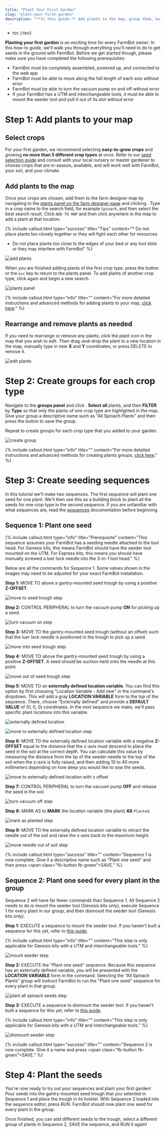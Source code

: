 ```yaml
---
title: "Plant Your First Garden"
slug: "plant-your-first-garden"
description: "**In this guide:** Add plants to the map, group them, build planting sequences, and sow your first seeds"
---
```


* toc
{:toc}

**Planting your first garden** is an exciting time for every FarmBot owner. In this how-to guide, we'll walk you through everything you'll need to do to get seeds in the ground with FarmBot. Before we get started though, please make sure you have completed the following prerequisites:

  * FarmBot must be completely assembled, powered up, and connected to the web app
  * FarmBot must be able to move along the full length of each axis without error
  * FarmBot must be able to turn the vacuum pump on and off without error
  * If your FarmBot has a UTM and interchangeable tools, it must be able to mount the seeder tool and pull it out of its slot without error

# Step 1: Add plants to your map

## Select crops

For your first garden, we recommend selecting **easy-to-grow crops** and growing **no more than 5 different crop types** at once. Refer to our [seed selection guide](http://seeds.farm.bot) and consult with your local nursery or master gardener to choose crops that are in-season, available, and will work well with FarmBot, your soil, and your climate.

## Add plants to the map

Once your crops are chosen, add them to the farm designer map by navigating to the [plants panel on the farm designer page](https://my.farm.bot/app/designer/plants) and clicking <span class="fb-button fb-green"><i class='fa fa-plus'></i></span>. Type in a crop name to the search field, for example `Spinach`, and then select the best search result. Click `ADD TO MAP` and then click anywhere in the map to add a plant at that location.

{%
include callout.html
type="success"
title="Tips"
content="* Do not place plants too closely together or they will fight each other for resources
* Do not place plants too close to the edges of your bed or any tool slots or they may interfere with FarmBot"
%}



![add plants](_images/add_plants.gif)

When you are finished adding plants of the first crop type, press the <i class='fa fa-arrow-left'></i> button or the `esc` key to return to the plants panel. To add plants of another crop type, click <span class="fb-button fb-green"><i class='fa fa-plus'></i></span> again and begin a new search.

![plants panel](_images/plants_panel.png)



{%
include callout.html
type="info"
title=""
content="For more detailed instructions and advanced methods for adding plants to your map, [click here](../../The-FarmBot-Web-App/plants.md)."
%}

## Rearrange and remove plants as needed

If you need to rearrange or remove any plants, click the plant icon in the map that you wish to edit. Then drag-and-drop the plant to a new location in the map, manually type in new **X** and **Y** coordinates, or press <span class="fb-button fb-red">DELETE</span> to remove it.

![edit plants](_images/edit_plants.gif)

# Step 2: Create groups for each crop type
Navigate to the **groups panel** and click <span class="fb-button fb-blue"><i class='fa fa-plus'></i></span>. **Select all** plants, and then **FILTER** by **Type** so that only the plants of one crop type are highlighted in the map. Give your group a descriptive name such as "All Spinach Plants"  and then press the <i class='fa fa-arrow-left'></i> button to save the group.

Repeat to create groups for each crop type that you added to your garden.

![create group](_images/create_group.gif)



{%
include callout.html
type="info"
title=""
content="For more detailed instructions and advanced methods for creating plants groups, [click here](../../The-FarmBot-Web-App/groups.md)."
%}

# Step 3: Create seeding sequences

In this tutorial we'll make two sequences. The first sequence will plant one seed for one plant. We'll then use this as a building block to plant all the seeds for one crop type in the second sequence. If you are unfamiliar with what sequences are, read the [sequences](../../The-FarmBot-Web-App/sequences.md) documentation before beginning.

## Sequence 1: Plant one seed

{%
include callout.html
type="info"
title="Prerequisite"
content="This sequence assumes your FarmBot has a seeding needle attached to the tool head. For Genesis kits, this means FarmBot should have the seeder tool mounted on the UTM. For Express kits, this means you should have manually screwed a luer lock needle into the 3-in-1 tool head."
%}

Below are all the commands for Sequence 1. Some values shown in the images may need to be adjusted for your exact FarmBot installation.

**Step 1:** <span class="fb-step fb-move-absolute">MOVE TO</span> above a gantry-mounted seed trough by using a positive **Z-OFFSET**.

![move to seed trough step](_images/move_to_seed_trough_step.png)

**Step 2:** <span class="fb-step fb-write-pin">CONTROL PERIPHERAL</span> to turn the vacuum pump **ON** for picking up a seed.

![turn vacuum on step](_images/turn_vacuum_on_step.png)

**Step 3:** <span class="fb-step fb-move-absolute">MOVE TO</span> the gantry-mounted seed trough (without an offset) such that the luer lock needle is positioned in the trough to pick up a seed.

![move into seed trough step](_images/move_into_seed_trough_step.png)

**Step 4:** <span class="fb-step fb-move-absolute">MOVE TO</span> above the gantry-mounted seed trough by using a positive **Z-OFFSET**. A seed should be suction-held onto the needle at this point.

![move out of seed trough step](_images/move_out_of_seed_trough_step.png)

**Step 5:** <span class="fb-step fb-move-absolute">MOVE TO</span> an **externally defined location variable**. You can find this option by first choosing "Location Variable - Add new" in the command's dropdown. This will add a gray **LOCATION VARIABLE** form to the top of the sequence. There, choose "Externally defined" and provide a **DEFAULT VALUE** of (0, 0, 0) coordinates. In the next sequence we make, we'll pass specific plant locations into this variable.

![externally defined location](_images/externally_defined_location.png)



![move to externally defined location step](_images/move_to_externally_defined_location_step.png)

**Step 6:** <span class="fb-step fb-move-absolute">MOVE TO</span> the externally defined location variable with a negative **Z-OFFSET** equal to the distance that the z-axis must descend to place the seed in the soil at the correct depth. You can calculate this value by measuring the distance from the tip of the seeder needle to the top of the soil when the z-axis is fully raised, and then adding 10 to 40 more millimeters depending on how deep you would like to sow the seeds.

![move to externally defined location with z offset](_images/move_to_externally_defined_location_with_z_offset.png)

**Step 7:** <span class="fb-step fb-write-pin">CONTROL PERIPHERAL</span> to turn the vacuum pump **OFF** and release the seed in the soil.

![turn vacuum off step](_images/turn_vacuum_off_step.png)

**Step 8:** <span class="fb-step fb-mark-as">MARK AS</span> to **MARK** the location variable (the plant) **AS** `Planted`.

![mark as planted step](_images/mark_as_planted_step.png)

**Step 9:** <span class="fb-step fb-move-absolute">MOVE TO</span> the externally defined location variable to retract the needle out of the soil and raise the z-axis back to the maximum height.

![move needle out of soil step](_images/move_needle_out_of_soil_step.png)



{%
include callout.html
type="success"
title=""
content="Sequence 1 is now complete. Give it a descriptive name such as \"Plant one seed\" and then press <span class=\"fb-button fb-green\">SAVE</span>."
%}

## Sequence 2: Plant one seed for every plant in the group

Sequence 2 will have far fewer commands than Sequence 1. All Sequence 2 needs to do is mount the seeder tool (Genesis kits only), execute Sequence 1 for every plant in our group, and then dismount the seeder tool (Genesis kits only).

**Step 1:** <span class="fb-step fb-execute">EXECUTE</span> a sequence to mount the seeder tool. If you haven't built a sequence for this yet, refer to [this guide](mount-and-dismount-tools.md).

{%
include callout.html
type="info"
title=""
content="This step is only applicable for Genesis kits with a UTM and interchangeable tools."
%}



![mount seeder step](_images/mount_seeder_step.png)

**Step 2:** <span class="fb-step fb-execute">EXECUTE</span> the "Plant one seed" sequence. Because this sequence has an externally defined variable, you will be presented with the **LOCATION VARIABLE** form in the command. Selecting the "All Spinach Plants" group will instruct FarmBot to run the "Plant one seed" sequence for every plant in that group.

![plant all spinach seeds step](_images/plant_all_spinach_seeds_step.png)

**Step 3:** <span class="fb-step fb-execute">EXECUTE</span> a sequence to dismount the seeder tool. If you haven't built a sequence for this yet, refer to [this guide](mount-and-dismount-tools.md).

{%
include callout.html
type="info"
title=""
content="This step is only applicable for Genesis kits with a UTM and interchangeable tools."
%}



![dismount seeder step](_images/dismount_seeder_step.png)



{%
include callout.html
type="success"
title=""
content="Sequence 2 is now complete. Give it a name and press <span class=\"fb-button fb-green\">SAVE</span>."
%}

# Step 4: Plant the seeds

You're now ready to try out your sequences and plant your first garden! Pour seeds into the gantry-mounted seed trough that you selected in Sequence 1 and place the trough in its holster. With Sequence 2 loaded into the sequence editor, press <span class="fb-button fb-orange">RUN</span>. FarmBot should now plant one seed for every plant in the group.

Once finished, you can add different seeds to the trough, select a different group of plants in Sequence 2, <span class="fb-button fb-green">SAVE</span> the sequence, and <span class="fb-button fb-orange">RUN</span> it again!
